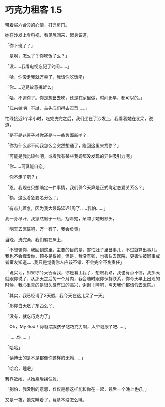 # 巧克力租客 1.5

带着买六合彩的心情，打开房门。

她在沙发上看电视，看见我回来，起身说道，

「你下班了？」

「是啊，怎么了？你吃饭了么？」

「没……我看电视忘记了时间……」

「哈，你没走我就万幸了，我请你吃饭吧」

「你……这是故意挑衅么」

「哈，不逗你了。你是想出去吃，还是在家里做，时间还早，都可以的。」

「我来做吧，不过，首先我们得去买菜……」

忙碌接近1个半小时，吃完洗完之后，我们坐在了沙发上，我看着她在发呆，说道，

「是不是这房子对你还是与一些负面影响？」

「你为什么都不问我怎么会突然想通了，跑回这里来找你？」

「可能是我比较帅吧，或者我有某些我妈都没发现的异性吸引力呢」

「你……可真能自恋」

「你不走了吧？」

「恩，我现在只想确定一件事情，我们俩今天算是正式确定恋爱关系么？」

「额，这么着急要名分么？」

「有点儿着急，因为我大姨妈延迟1周了……我怕……」

我一身冷汗，我忽然脑子一热，抱着她，亲吻了她的额头，

「明天去医院吧，万一有了，我会负责」

当晚，洗完澡，我们躺在床上，

「不想骗你，我回到这里，主要的目的是，害怕肚子里出事儿，不过就算出事儿，我也不会缠着你，顶多是做掉，但是，我没有钱，也害怕去医院，更害怕被同事或者室友知道……我只是觉得你人应该不错，不会完全不负责任」

「说实话，如果你今天告诉我，你是看上我了，想跟我过，我也有点不信，我那天就跟你说了，从那天之后的一个月内，我会随时跟你保持联系，你今天早上出现的时候，我心里真的是很久没有过的高兴，谢谢！睡吧，明天我们都请假去医院。」

「其实，我已经请了3天假，我今天在这儿呆了一天」

「那你白天吃了东西么？」

「没有，就吃巧克力了」

「Oh，My God！你就喂我孩子吃巧克力啊，太不健康了吧……」

「……你……」

「哈哈」

「读博士的是不是都像你这样的无赖……」

「哈哈，睡吧」

我靠近她，从她身后搂住她，

「别怕，我没别的意思，仅仅是想这样能和你在一起，最后一个晚上也好。」

又是一夜，她先睡着了，我基本没怎么睡。